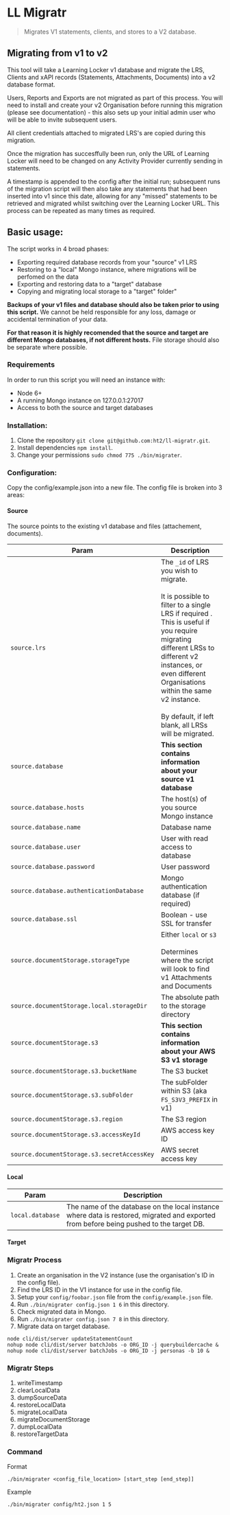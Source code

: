 # LL Migratr
> Migrates V1 statements, clients, and stores to a V2 database.

## Migrating from v1 to v2

This tool will take a Learning Locker v1 database and migrate the LRS, Clients and xAPI records (Statements, Attachments, Documents) into a v2 database format. 

Users, Reports and Exports are not migrated as part of this process. You will need to install and create your v2 Organisation before running this migration (please see documentation) - this also sets up your initial admin user who will be able to invite subsequent users.

All client credentials attached to migrated LRS's are copied during this migration. 

Once the migration has succesffully been run, only the URL of Learning Locker will need to be changed on any Activity Provider currently sending in statements.

A timestamp is appended to the config after the initial run; subsequent runs of the migration script will then also take any statements that had been inserted into v1 since this date, allowing for any "missed" statements to be retrieved and migrated whilst switching over the Learning Locker URL. This process can be repeated as many times as required.

## Basic usage:

The script works in 4 broad phases:

* Exporting required database records from your "source" v1 LRS
* Restoring to a "local" Mongo instance, where migrations will be perfomed on the data
* Exporting and restoring data to a "target" database 
* Copying and migrating local storage to a "target" folder"

**Backups of your v1 files and database should also be taken prior to using this script.** We cannot be held responsible for any loss, damage or accidental termination of your data.

**For that reason it is highly recomended that the source and target are different Mongo databases, if not different hosts.** File storage should also be separate where possible.

### Requirements

In order to run this script you will need an instance with:
- Node 6+
- A running Mongo instance on 127.0.0.1:27017
- Access to both the source and target databases

### Installation:
1. Clone the repository `git clone git@github.com:ht2/ll-migratr.git`.
1. Install dependencies `npm install`.
1. Change your permissions `sudo chmod 775 ./bin/migrater`.

### Configuration:

Copy the config/example.json into a new file. The config file is broken into 3 areas:

#### Source

The source points to the existing v1 database and files (attachement, documents). 

Param | Description
--- | ---
`source.lrs` | The `_id` of LRS you wish to migrate.<br><br>It is possible to filter to a single LRS if required . This is useful if you require migrating different LRSs to different v2 instances, or even different Organisations within the same v2 instance.<br><br>By default, if left blank, all LRSs will be migrated.
`source.database` | **This section contains information about your source v1 database**
`source.database.hosts` | The host(s) of you source Mongo instance
`source.database.name` | Database name
`source.database.user` | User with read access to database
`source.database.password` | User password
`source.database.authenticationDatabase` | Mongo authentication database (if required)
`source.database.ssl` | Boolean - use SSL for transfer
`source.documentStorage.storageType` | Either `local` or `s3`<br><br>Determines where the script will look to find v1 Attachments and Documents
`source.documentStorage.local.storageDir` | The absolute path to the storage directory
`source.documentStorage.s3` | **This section contains information about your AWS S3 v1 storage**
`source.documentStorage.s3.bucketName` | The S3 bucket 
`source.documentStorage.s3.subFolder` | The subFolder within S3 (aka `FS_S3V3_PREFIX` in v1)
`source.documentStorage.s3.region` | The S3 region
`source.documentStorage.s3.accessKeyId` | AWS access key ID
`source.documentStorage.s3.secretAccessKey` | AWS secret access key


#### Local

Param | Description
--- | ---
`local.database` | The name of the database on the local instance where data is restored, migrated and exported from before being pushed to the target DB.

#### Target





### Migratr Process
1. Create an organisation in the V2 instance (use the organisation's ID in the config file).
1. Find the LRS ID in the V1 instance for use in the config file.
1. Setup your `config/foobar.json` file from the `config/example.json` file.
1. Run `./bin/migrater config.json 1 6` in this directory.
1. Check migrated data in Mongo.
1. Run `./bin/migrater config.json 7 8` in this directory.
1. Migrate data on target database.
  ```
  node cli/dist/server updateStatementCount
  nohup node cli/dist/server batchJobs -o ORG_ID -j querybuildercache &
  nohup node cli/dist/server batchJobs -o ORG_ID -j personas -b 10 &
  ```

### Migratr Steps
1. writeTimestamp
1. clearLocalData
1. dumpSourceData
1. restoreLocalData
1. migrateLocalData
1. migrateDocumentStorage
1. dumpLocalData
1. restoreTargetData

### Command
Format
```
./bin/migrater <config_file_location> [start_step [end_step]]
```

Example
```
./bin/migrater config/ht2.json 1 5
```
